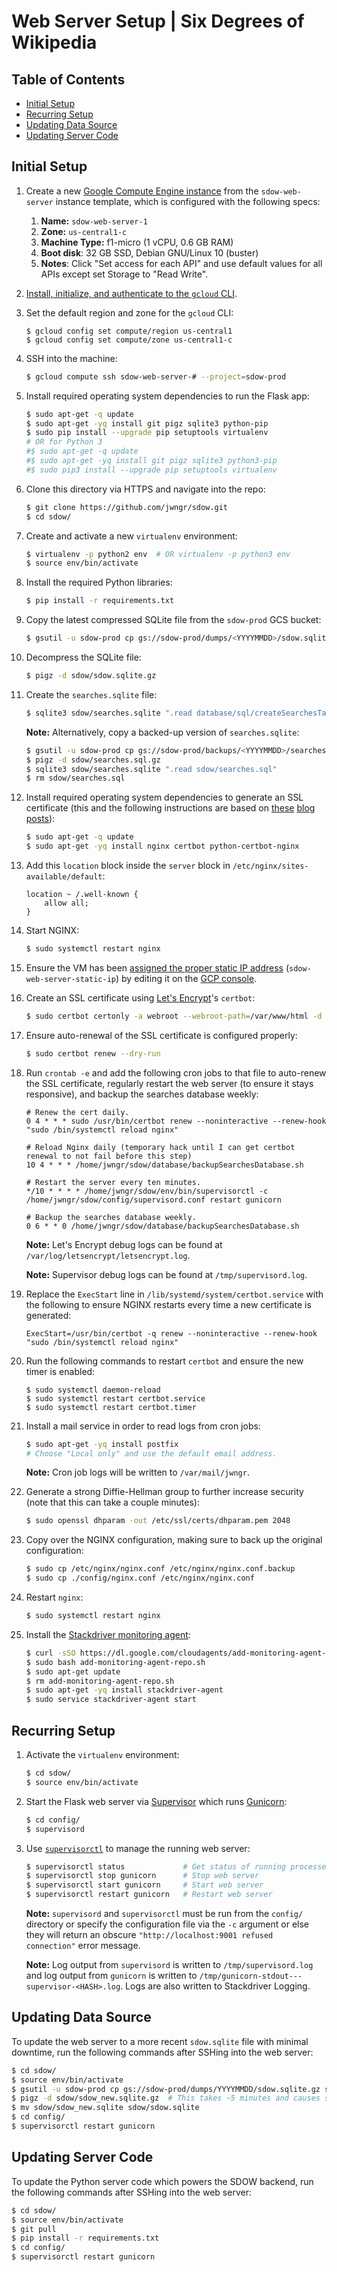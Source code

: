 # Web Server Setup | Six Degrees of Wikipedia

## Table of Contents

- [Initial Setup](#initial-setup)
- [Recurring Setup](#recurring-setup)
- [Updating Data Source](#updating-data-source)
- [Updating Server Code](#updating-server-code)

## Initial Setup

1.  Create a new [Google Compute Engine instance](https://console.cloud.google.com/compute/instances?project=sdow-prod)
    from the `sdow-web-server` instance template, which is configured with the following specs:

    1.  **Name:** `sdow-web-server-1`
    1.  **Zone:** `us-central1-c`
    1.  **Machine Type:** f1-micro (1 vCPU, 0.6 GB RAM)
    1.  **Boot disk**: 32 GB SSD, Debian GNU/Linux 10 (buster)
    1.  **Notes**: Click "Set access for each API" and use default values for all APIs except set
        Storage to "Read Write".

1.  [Install, initialize, and authenticate to the `gcloud` CLI](https://cloud.google.com/sdk/docs/#install_the_latest_cloud_tools_version_cloudsdk_current_version).

1.  Set the default region and zone for the `gcloud` CLI:

    ```
    $ gcloud config set compute/region us-central1
    $ gcloud config set compute/zone us-central1-c
    ```

1.  SSH into the machine:

    ```bash
    $ gcloud compute ssh sdow-web-server-# --project=sdow-prod
    ```

1.  Install required operating system dependencies to run the Flask app:

    ```bash
    $ sudo apt-get -q update
    $ sudo apt-get -yq install git pigz sqlite3 python-pip
    $ sudo pip install --upgrade pip setuptools virtualenv
    # OR for Python 3
    #$ sudo apt-get -q update
    #$ sudo apt-get -yq install git pigz sqlite3 python3-pip
    #$ sudo pip3 install --upgrade pip setuptools virtualenv
    ```

1.  Clone this directory via HTTPS and navigate into the repo:

    ```bash
    $ git clone https://github.com/jwngr/sdow.git
    $ cd sdow/
    ```

1.  Create and activate a new `virtualenv` environment:

    ```bash
    $ virtualenv -p python2 env  # OR virtualenv -p python3 env
    $ source env/bin/activate
    ```

1.  Install the required Python libraries:

    ```bash
    $ pip install -r requirements.txt
    ```

1.  Copy the latest compressed SQLite file from the `sdow-prod` GCS bucket:

    ```bash
    $ gsutil -u sdow-prod cp gs://sdow-prod/dumps/<YYYYMMDD>/sdow.sqlite.gz sdow/
    ```

1.  Decompress the SQLite file:

    ```bash
    $ pigz -d sdow/sdow.sqlite.gz
    ```

1.  Create the `searches.sqlite` file:

    ```bash
    $ sqlite3 sdow/searches.sqlite ".read database/sql/createSearchesTable.sql"
    ```

    **Note:** Alternatively, copy a backed-up version of `searches.sqlite`:

    ```bash
    $ gsutil -u sdow-prod cp gs://sdow-prod/backups/<YYYYMMDD>/searches.sql.gz sdow/searches.sql.gz
    $ pigz -d sdow/searches.sql.gz
    $ sqlite3 sdow/searches.sqlite ".read sdow/searches.sql"
    $ rm sdow/searches.sql
    ```

1.  Install required operating system dependencies to generate an SSL certificate (this and the
    following instructions are based on [these](https://certbot.eff.org/lets-encrypt/debianbuster-nginx)
    [blog](https://www.digitalocean.com/community/tutorials/how-to-secure-nginx-with-let-s-encrypt-on-debian-8)
    [posts](https://blog.miguelgrinberg.com/post/running-your-flask-application-over-https)):

    ```bash
    $ sudo apt-get -q update
    $ sudo apt-get -yq install nginx certbot python-certbot-nginx
    ```

1.  Add this `location` block inside the `server` block in `/etc/nginx/sites-available/default`:

    ```
    location ~ /.well-known {
        allow all;
    }
    ```

1.  Start NGINX:

    ```bash
    $ sudo systemctl restart nginx
    ```

1.  Ensure the VM has been [assigned the proper static IP
    address](https://cloud.google.com/compute/docs/ip-addresses/reserve-static-external-ip-address#IP_assign)
    (`sdow-web-server-static-ip`) by editing it on
    the [GCP console](https://console.cloud.google.com/compute/instances?project=sdow-prod).

1.  Create an SSL certificate using [Let's Encrypt](https://letsencrypt.org/)'s `certbot`:

    ```bash
    $ sudo certbot certonly -a webroot --webroot-path=/var/www/html -d api.sixdegreesofwikipedia.com --email wenger.jacob@gmail.com
    ```

1.  Ensure auto-renewal of the SSL certificate is configured properly:

    ```bash
    $ sudo certbot renew --dry-run
    ```

1.  Run `crontab -e` and add the following cron jobs to that file to auto-renew the SSL certificate,
    regularly restart the web server (to ensure it stays responsive), and backup the searches
    database weekly:

    ```
    # Renew the cert daily.
    0 4 * * * sudo /usr/bin/certbot renew --noninteractive --renew-hook "sudo /bin/systemctl reload nginx"

    # Reload Nginx daily (temporary hack until I can get certbot renewal to not fail before this step)
    10 4 * * * /home/jwngr/sdow/database/backupSearchesDatabase.sh

    # Restart the server every ten minutes.
    */10 * * * * /home/jwngr/sdow/env/bin/supervisorctl -c /home/jwngr/sdow/config/supervisord.conf restart gunicorn

    # Backup the searches database weekly.
    0 6 * * 0 /home/jwngr/sdow/database/backupSearchesDatabase.sh
    ```

    **Note:** Let's Encrypt debug logs can be found at `/var/log/letsencrypt/letsencrypt.log`.

    **Note:** Supervisor debug logs can be found at `/tmp/supervisord.log`.

1.  Replace the `ExecStart` line in `/lib/systemd/system/certbot.service` with the following to
    ensure NGINX restarts every time a new certificate is generated:

    ```
    ExecStart=/usr/bin/certbot -q renew --noninteractive --renew-hook "sudo /bin/systemctl reload nginx"
    ```

1.  Run the following commands to restart `certbot` and ensure the new timer is enabled:

    ```
    $ sudo systemctl daemon-reload
    $ sudo systemctl restart certbot.service
    $ sudo systemctl restart certbot.timer
    ```

1.  Install a mail service in order to read logs from cron jobs:

    ```bash
    $ sudo apt-get -yq install postfix
    # Choose "Local only" and use the default email address.
    ```

    **Note:** Cron job logs will be written to `/var/mail/jwngr`.

1.  Generate a strong Diffie-Hellman group to further increase security (note that this can take a
    couple minutes):

    ```bash
    $ sudo openssl dhparam -out /etc/ssl/certs/dhparam.pem 2048
    ```

1.  Copy over the NGINX configuration, making sure to back up the original configuration:

    ```bash
    $ sudo cp /etc/nginx/nginx.conf /etc/nginx/nginx.conf.backup
    $ sudo cp ./config/nginx.conf /etc/nginx/nginx.conf
    ```

1.  Restart `nginx`:

    ```bash
    $ sudo systemctl restart nginx
    ```

1.  Install the [Stackdriver monitoring agent](https://cloud.google.com/monitoring/agent/install-agent):

    ```bash
    $ curl -sSO https://dl.google.com/cloudagents/add-monitoring-agent-repo.sh
    $ sudo bash add-monitoring-agent-repo.sh
    $ sudo apt-get update
    $ rm add-monitoring-agent-repo.sh
    $ sudo apt-get -yq install stackdriver-agent
    $ sudo service stackdriver-agent start
    ```

## Recurring Setup

1.  Activate the `virtualenv` environment:

    ```bash
    $ cd sdow/
    $ source env/bin/activate
    ```

1.  Start the Flask web server via [Supervisor](http://supervisord.org/) which runs
    [Gunicorn](http://gunicorn.org/):

    ```bash
    $ cd config/
    $ supervisord
    ```

1.  Use [`supervisorctl`](http://supervisord.org/running.html#supervisorctl-command-line-options) to
    manage the running web server:

    ```bash
    $ supervisorctl status             # Get status of running processes
    $ supervisorctl stop gunicorn      # Stop web server
    $ supervisorctl start gunicorn     # Start web server
    $ supervisorctl restart gunicorn   # Restart web server
    ```

    **Note:** `supervisord` and `supervisorctl` must be run from the `config/` directory or specify
    the configuration file via the `-c` argument or else they will return an obscure
    `"http://localhost:9001 refused connection"` error message.

    **Note:** Log output from `supervisord` is written to `/tmp/supervisord.log` and log output from
    `gunicorn` is written to `/tmp/gunicorn-stdout---supervisor-<HASH>.log`. Logs are also written to
    Stackdriver Logging.

## Updating Data Source

To update the web server to a more recent `sdow.sqlite` file with minimal downtime, run the
following commands after SSHing into the web server:

```bash
$ cd sdow/
$ source env/bin/activate
$ gsutil -u sdow-prod cp gs://sdow-prod/dumps/YYYYMMDD/sdow.sqlite.gz sdow/sdow_new.sqlite.gz
$ pigz -d sdow/sdow_new.sqlite.gz  # This takes ~5 minutes and causes search to be non-responsive.
$ mv sdow/sdow_new.sqlite sdow/sdow.sqlite
$ cd config/
$ supervisorctl restart gunicorn
```

## Updating Server Code

To update the Python server code which powers the SDOW backend, run the following commands after
SSHing into the web server:

```bash
$ cd sdow/
$ source env/bin/activate
$ git pull
$ pip install -r requirements.txt
$ cd config/
$ supervisorctl restart gunicorn
```
